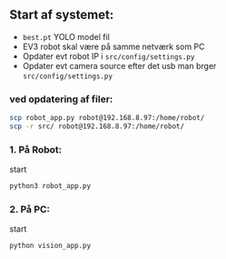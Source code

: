 ## Start af systemet:
- `best.pt` YOLO model fil
- EV3 robot skal være på samme netværk som PC
- Opdater evt robot IP i `src/config/settings.py`
- Opdater evt camera source efter det usb man brger `src/config/settings.py` 

### ved opdatering af filer:
```bash
scp robot_app.py robot@192.168.8.97:/home/robot/
scp -r src/ robot@192.168.8.97:/home/robot/
```

### 1. På Robot:
start
```bash
python3 robot_app.py
```

### 2. På PC:
start
```bash
python vision_app.py
```

